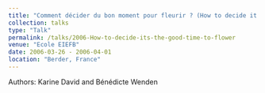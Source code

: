 ```yaml
---
title: "Comment décider du bon moment pour fleurir ? (How to decide it’s the good time to flower?)"
collection: talks
type: "Talk"
permalink: /talks/2006-How-to-decide-its-the-good-time-to-flower
venue: "Ecole EIEFB"
date: 2006-03-26 - 2006-04-01
location: "Berder, France"
---
```


Authors: Karine David and Bénédicte Wenden
